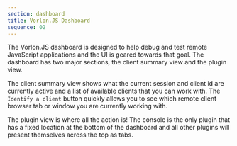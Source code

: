 ```yaml
---
section: dashboard
title: Vorlon.JS Dashboard
sequence: 02
---
```


The Vorlon.JS dashboard is designed to help debug and test remote JavaScript applications and the UI is geared towards that goal. The dashboard has two major sections, the client summary view and the plugin view.

The client summary view shows what the current session and client id are currently active and a list of available clients that you can work with. The ```Identify a client``` button quickly allows you to see which remote client browser tab or window you are currently working with.

The plugin view is where all the action is! The console is the only plugin that has a fixed location at the bottom of the dashboard and all other plugins will present themselves across the top as tabs.
